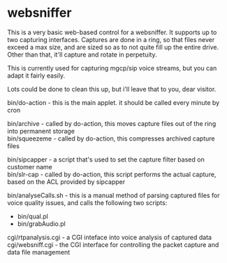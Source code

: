 # websniffer

This is a very basic web-based control for a websniffer.  It supports up to two capturing interfaces.
Captures are done in a ring, so that files never exceed a max size, and are sized so as to not
quite fill up the entire drive.  Other than that, it'll capture and rotate in perpetuity.

This is currently used for capturing mgcp/sip voice streams, but you can adapt it fairly easily.  

Lots could be done to clean this up, but i'll leave that to you, dear visitor.  

bin/do-action		- this is the main applet.  it should be called every minute by cron  

bin/archive		- called by do-action, this moves capture files out of the ring into permanent storage  
bin/squeezeme		- called by do-action, this compresses archived capture files  

bin/sipcapper		- a script that's used to set the capture filter based on customer name  
bin/slr-cap		- called by do-action, this script performs the actual capture, based on the ACL provided by sipcapper  


bin/analyseCalls.sh	- this is a manual method of parsing captured files for voice quality issues, and calls the following two scripts:  
 - bin/qual.pl  
 - bin/grabAudio.pl  

cgi/rtpanalysis.cgi	- a CGI inteface into voice analysis of captured data  
cgi/websniff.cgi	- the CGI interface for controlling the packet capture and data file management  
